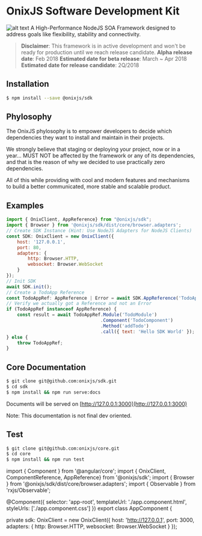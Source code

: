 OnixJS Software Development Kit
================
![alt text](https://raw.githubusercontent.com/onixjs/core/master/onix-splash.png "OnixJS")
A High-Performance NodeJS SOA Framework designed to address goals like flexibility, stability and connectivity.

> **Disclaimer**: This framework is in active development and won't be ready for production until we reach release candidate.
> **Alpha release date**: Feb 2018
> **Estimated date for beta release**: March ~ Apr 2018
> **Estimated date for release candidate**: 2Q/2018

## Installation

````sh
$ npm install --save @onixjs/sdk
````

## Phylosophy
The OnixJS phylosophy is to empower developers to decide which dependencies they want to install and maintain in their projects.

We strongly believe that staging or deploying your project, now or in a year... MUST NOT be affected by the framework or any of its dependencies, and that is the reason of why we decided to use practically zero dependencies.

All of this while providing with cool and modern features and mechanisms to build a better communicated, more stable and scalable product.

## Examples

```js
import { OnixClient, AppReference} from "@onixjs/sdk";
import { Browser } from '@onixjs/sdk/dist/core/browser.adapters';
// Create SDK Instance (Hint: Use NodeJS Adapters for NodeJS Clients)
const SDK: OnixClient = new OnixClient({
    host: '127.0.0.1',
    port: 80,
    adapters: {
        http: Browser.HTTP,
        websocket: Browser.WebSocket
    }
});
// Init SDK
await SDK.init();
// Create a TodoApp Reference
const TodoAppRef: AppReference | Error = await SDK.AppReference('TodoApp');
// Verify we actually got a Reference and not an Error
if (TodoAppRef instanceof AppReference) {
    const result = await TodoAppRef.Module('TodoModule')
                                   .Component('TodoComponent')
                                   .Method('addTodo')
                                   .call({ text: 'Hello SDK World' });
} else {
    throw TodoAppRef;
}
```

## Core Documentation

````sh
$ git clone git@github.com:onixjs/sdk.git
$ cd sdk
$ npm install && npm run serve:docs
````

Documents will be served on [http://127.0.0.1:3000](http://127.0.0.1:3000)

Note: This documentation is not final dev oriented.

## Test

````sh
$ git clone git@github.com:onixjs/core.git
$ cd core
$ npm install && npm run test
````



















import { Component } from '@angular/core';
import { OnixClient, ComponentReference, AppReference} from '@onixjs/sdk';
import { Browser } from '@onixjs/sdk/dist/core/browser.adapters';
import { Observable } from 'rxjs/Observable';

@Component({
  selector: 'app-root',
  templateUrl: './app.component.html',
  styleUrls: ['./app.component.css']
})
export class AppComponent {

  private sdk: OnixClient = new OnixClient({
    host: 'http://127.0.0.1',
    port: 3000,
    adapters: {
      http: Browser.HTTP,
      websocket: Browser.WebSocket
    }
  });
